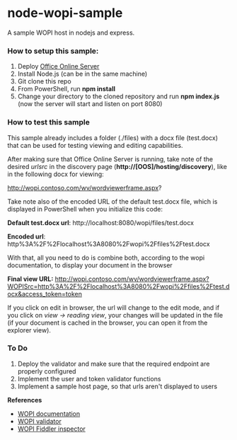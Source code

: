 # node-wopi-sample
A sample WOPI host in nodejs and express.

### How to setup this sample:
1. Deploy [Office Online Server](https://docs.microsoft.com/en-us/officeonlineserver/deploy-office-online-server)
2. Install Node.js (can be in the same machine)
3. Git clone this repo
4. From PowerShell, run **npm install**
5. Change your directory to the cloned repository and run **npm index.js** (now the server will start and listen on port 8080)

### How to test this sample
This sample already includes a folder (./files) with a docx file (test.docx) that can be used for testing viewing and editing capabilities.

After making sure that Office Online Server is running, take note of the desired *urlsrc* in the discovery page (**http://[OOS]/hosting/discovery**), like in the following docx for viewing:

http://wopi.contoso.com/wv/wordviewerframe.aspx?

Take note also of the encoded URL of the default test.docx file, which is displayed in PowerShell when you initialize this code:

**Default test.docx url**: 
http://localhost:8080/wopi/files/test.docx

**Encoded url**:
http%3A%2F%2Flocalhost%3A8080%2Fwopi%2Ffiles%2Ftest.docx

With that, all you need to do is combine both, according to the wopi documentation, to display your document in the browser

**Final view URL:**
http://wopi.contoso.com/wv/wordviewerframe.aspx?WOPISrc=http%3A%2F%2Flocalhost%3A8080%2Fwopi%2Ffiles%2Ftest.docx&access_token=token

If you click on edit in browser, the url will change to the edit mode, and if you click on *view -> reading view*, your changes will be updated in the file (if your document is cached in the browser, you can open it from the explorer view).

### To Do
1. Deploy the validator and make sure that the required endpoint are properly configured
2. Implement the user and token validator functions
3. Implement a sample host page, so that urls aren't displayed to users

**References**
- [WOPI documentation](https://wopi.readthedocs.io/en/latest/)
- [WOPI validator](https://wopi.readthedocs.io/en/latest/build_test_ship/validator.html#validator)
- [WOPI Fiddler inspector](https://github.com/OfficeDev/Office-Inspectors-for-Fiddler)
